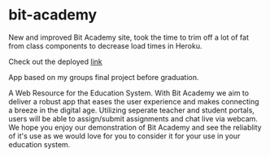 # bit-academy

New and improved Bit Academy site, took the time to trim off a lot of fat from class components to decrease load times in Heroku.

Check out the deployed [link](https://bit-academy.herokuapp.com)

App based on my groups final project before graduation.

A Web Resource for the Education System. With Bit Academy we aim to deliver a robust app that eases the user experience and makes connecting a breeze in the digital age. Utilizing seperate teacher and student portals, users will be able to assign/submit assignments and chat live via webcam. We hope you enjoy our demonstration of Bit Academy and see the reliablity of it's use as we would love for you to consider it for your use in your education system.
